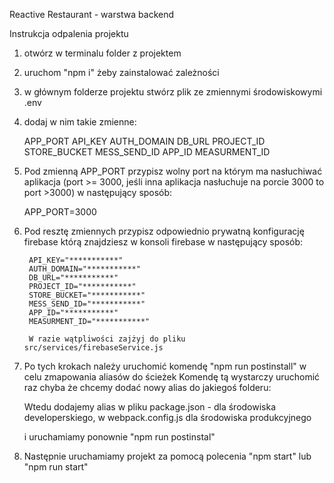 Reactive Restaurant - warstwa backend

Instrukcja odpalenia projektu

1. otwórz w terminalu folder z projektem
2. uruchom "npm i" żeby zainstalować zależności
3. w głównym folderze projektu stwórz plik ze zmiennymi środowiskowymi .env
4. dodaj w nim takie zmienne:

    APP_PORT
    API_KEY
    AUTH_DOMAIN
    DB_URL
    PROJECT_ID
    STORE_BUCKET
    MESS_SEND_ID
    APP_ID
    MEASURMENT_ID
    
5. Pod zmienną APP_PORT przypisz wolny port na którym ma nasłuchiwać aplikacja (port >= 3000, jeśli inna aplikacja nasłuchuje na porcie 3000 to port >3000) w następujący sposób:

    APP_PORT=3000
6. Pod resztę zmiennych przypisz odpowiednio prywatną konfigurację firebase którą znajdziesz w konsoli firebase w następujący sposób:

        API_KEY="***********"
        AUTH_DOMAIN="***********"
        DB_URL="***********"
        PROJECT_ID="***********"
        STORE_BUCKET="***********"
        MESS_SEND_ID="***********"
        APP_ID="***********"
        MEASURMENT_ID="***********"
        
        W razie wątpliwości zajżyj do pliku src/services/firebaseService.js
7. Po tych krokach należy uruchomić komendę "npm run postinstall" w celu zmapowania aliasów do ścieżek
    Komendę tą wystarczy uruchomić raz chyba że chcemy dodać nowy alias do jakiegoś folderu:
    
    Wtedu dodajemy alias w pliku package.json - dla środowiska developerskiego, w webpack.config.js dla środowiska produkcyjnego
    
    i uruchamiamy ponownie "npm run postinstal"
    
8. Następnie uruchamiamy projekt za pomocą polecenia "npm start" lub "npm run start"

    
     
 
        
  

